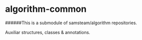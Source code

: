 # algorithm-common
######This is a submodule of samsteam/algorithm repositories.

Auxiliar structures, classes &amp; annotations.
